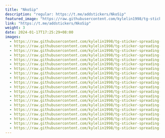 ```yaml
---
title: "NkoSip"
description: "regular: https://t.me/addstickers/NkoSip"
featured_image: "https://raw.githubusercontent.com/kylelin1998/tg-sticker-spreading-worldwide-images/main/img/cc7dd2cc-0b2c-40fe-b442-60f34b91299c.jpg"
link: "https://t.me/addstickers/NkoSip"
weight: 3
date: 2024-01-17T17:25:29+08:00
images:
  - https://raw.githubusercontent.com/kylelin1998/tg-sticker-spreading-worldwide-images/main/img/cc7dd2cc-0b2c-40fe-b442-60f34b91299c.jpg
  - https://raw.githubusercontent.com/kylelin1998/tg-sticker-spreading-worldwide-images/main/img/e6a3f766-fcb2-4734-a426-9612347b0cdc.jpg
  - https://raw.githubusercontent.com/kylelin1998/tg-sticker-spreading-worldwide-images/main/img/d7a8956e-ffcd-498c-a33a-6f633c8c96fb.jpg
  - https://raw.githubusercontent.com/kylelin1998/tg-sticker-spreading-worldwide-images/main/img/65453bd5-23ba-400e-ae08-1c131ae62b84.jpg
  - https://raw.githubusercontent.com/kylelin1998/tg-sticker-spreading-worldwide-images/main/img/2cedfcbb-28f2-45b8-8682-1447cc7d166b.jpg
  - https://raw.githubusercontent.com/kylelin1998/tg-sticker-spreading-worldwide-images/main/img/7c23b865-2da6-4cd7-8285-c5815593fa3a.jpg
  - https://raw.githubusercontent.com/kylelin1998/tg-sticker-spreading-worldwide-images/main/img/6e09112b-88e4-4685-bc55-90d741bd6d0a.jpg
  - https://raw.githubusercontent.com/kylelin1998/tg-sticker-spreading-worldwide-images/main/img/457be042-7219-401d-aeab-e5112ec60481.jpg
  - https://raw.githubusercontent.com/kylelin1998/tg-sticker-spreading-worldwide-images/main/img/41552b49-2acc-42dc-bf7e-13cd7ab294a0.jpg
  - https://raw.githubusercontent.com/kylelin1998/tg-sticker-spreading-worldwide-images/main/img/a741dda9-a15f-4db2-8291-92ca807a2434.jpg
  - https://raw.githubusercontent.com/kylelin1998/tg-sticker-spreading-worldwide-images/main/img/6e72af73-0de5-4433-8b3f-702d7382a0e0.jpg
  - https://raw.githubusercontent.com/kylelin1998/tg-sticker-spreading-worldwide-images/main/img/17a1e981-46a0-4421-ade1-f31912c4804b.jpg
  - https://raw.githubusercontent.com/kylelin1998/tg-sticker-spreading-worldwide-images/main/img/02749617-bdb1-4917-86ff-7f3898b4e782.jpg
  - https://raw.githubusercontent.com/kylelin1998/tg-sticker-spreading-worldwide-images/main/img/9efa6fed-6148-4d29-9daa-73ae40809b4a.jpg
  - https://raw.githubusercontent.com/kylelin1998/tg-sticker-spreading-worldwide-images/main/img/a1b2791e-1e58-481c-a5dc-006118651c17.jpg
  - https://raw.githubusercontent.com/kylelin1998/tg-sticker-spreading-worldwide-images/main/img/51b5ac4c-8f43-4c32-b654-a7fb6a7149f4.jpg
  - https://raw.githubusercontent.com/kylelin1998/tg-sticker-spreading-worldwide-images/main/img/19180116-c97b-4403-991e-339a7e97fc4a.jpg
  - https://raw.githubusercontent.com/kylelin1998/tg-sticker-spreading-worldwide-images/main/img/8838f6a8-bfa6-4799-af16-27aa69185afc.jpg
  - https://raw.githubusercontent.com/kylelin1998/tg-sticker-spreading-worldwide-images/main/img/628626fd-6d61-4dd9-b035-609de225e536.jpg
  - https://raw.githubusercontent.com/kylelin1998/tg-sticker-spreading-worldwide-images/main/img/019aca4f-1a11-406d-be75-7907cfae2e9b.jpg
---
```

